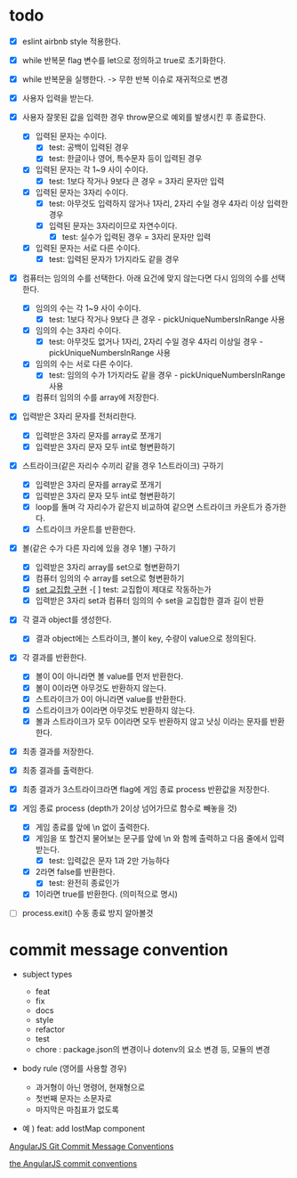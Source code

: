 # todo

- [x] eslint airbnb style 적용한다.

- [x] while 반복문 flag 변수를 let으로 정의하고 true로 초기화한다.
- [x] while 반복문을 실행한다. -> 무한 반복 이슈로 재귀적으로 변경

- [x] 사용자 입력을 받는다.

- [x] 사용자 잘못된 값을 입력한 경우 throw문으로 예외를 발생시킨 후 종료한다.

  - [x] 입력된 문자는 수이다.
    - [x] test: 공백이 입력된 경우
    - [x] test: 한글이나 영어, 특수문자 등이 입력된 경우
  - [x] 입력된 문자는 각 1~9 사이 수이다.
    - [x] test: 1보다 작거나 9보다 큰 경우 = 3자리 문자만 입력
  - [x] 입력된 문자는 3자리 수이다.
    - [x] test: 아무것도 입력하지 않거나 1자리, 2자리 수일 경우 4자리 이상 입력한 경우
    - [x] 입력된 문자는 3자리이므로 자연수이다.
      - [x] test: 실수가 입력된 경우 = 3자리 문자만 입력
  - [x] 입력된 문자는 서로 다른 수이다.
    - [x] test: 입력된 문자가 1가지라도 같을 경우

- [x] 컴퓨터는 임의의 수를 선택한다. 아래 요건에 맞지 않는다면 다시 임의의 수를 선택한다.

  - [x] 임의의 수는 각 1~9 사이 수이다.
    - [x] test: 1보다 작거나 9보다 큰 경우 - pickUniqueNumbersInRange 사용
  - [x] 임의의 수는 3자리 수이다.
    - [x] test: 아무것도 없거나 1자리, 2자리 수일 경우 4자리 이상일 경우 - pickUniqueNumbersInRange 사용
  - [x] 임의의 수는 서로 다른 수이다.
    - [x] test: 임의의 수가 1가지라도 같을 경우 - pickUniqueNumbersInRange 사용
  - [x] 컴퓨터 임의의 수를 array에 저장한다.

- [x] 입력받은 3자리 문자를 전처리한다.

  - [x] 입력받은 3자리 문자를 array로 쪼개기
  - [x] 입력받은 3자리 문자 모두 int로 형변환하기

- [x] 스트라이크(같은 자리수 수끼리 같을 경우 1스트라이크) 구하기

  - [x] 입력받은 3자리 문자를 array로 쪼개기
  - [x] 입력받은 3자리 문자 모두 int로 형변환하기
  - [x] loop를 돌며 각 자리수가 같은지 비교하여 같으면 스트라이크 카운트가 증가한다.
  - [x] 스트라이크 카운트를 반환한다.

- [x] 볼(같은 수가 다른 자리에 있을 경우 1볼) 구하기

  - [x] 입력받은 3자리 array를 set으로 형변환하기
  - [x] 컴퓨터 임의의 수 array를 set으로 형변환하기
  - [x] [set 교집합 구현](https://developer.mozilla.org/ko/docs/Web/JavaScript/Reference/Global_Objects/Set) -[ ] test: 교집합이 제대로 작동하는가
  - [x] 입력받은 3자리 set과 컴퓨터 임의의 수 set을 교집합한 결과 길이 반환

- [x] 각 결과 object를 생성한다.

  - [x] 결과 object에는 스트라이크, 볼이 key, 수량이 value으로 정의된다.

- [x] 각 결과를 반환한다.

  - [x] 볼이 0이 아니라면 볼 value를 먼저 반환한다.
  - [x] 볼이 0이라면 아무것도 반환하지 않는다.
  - [x] 스트라이크가 0이 아니라면 value를 반환한다.
  - [x] 스트라이크가 0이라면 아무것도 반환하지 않는다.
  - [x] 볼과 스트라이크가 모두 0이라면 모두 반환하지 않고 낫싱 이라는 문자를 반환한다.

- [x] 최종 결과를 저장한다.

- [x] 최종 결과를 출력한다.

- [x] 최종 결과가 3스트라이크라면 flag에 게임 종료 process 반환값을 저장한다.

- [x] 게임 종료 process (depth가 2이상 넘어가므로 함수로 빼놓을 것)
  - [x] 게임 종료를 앞에 \n 없이 출력한다.
  - [x] 게임을 또 할건지 물어보는 문구를 앞에 \n 와 함께 출력하고 다음 줄에서 입력받는다.
    - [x] test: 입력값은 문자 1과 2만 가능하다
  - [x] 2라면 false를 반환한다.
    - [x] test: 완전히 종료인가
  - [x] 1이라면 true를 반환한다. (의미적으로 명시)
- [ ] process.exit() 수동 종료 방지 알아볼것

# commit message convention

- subject types

  - feat
  - fix
  - docs
  - style
  - refactor
  - test
  - chore : package.json의 변경이나 dotenv의 요소 변경 등, 모듈의 변경

- body rule (영어를 사용할 경우)

  - 과거형이 아닌 명령어, 현재형으로
  - 첫번째 문자는 소문자로
  - 마지막은 마침표가 없도록

- 예 ) feat: add lostMap component

[AngularJS Git Commit Message Conventions](https://gist.github.com/stephenparish/9941e89d80e2bc58a153)

[the AngularJS commit conventions](https://velog.io/@outstandingboy/Git-%EC%BB%A4%EB%B0%8B-%EB%A9%94%EC%8B%9C%EC%A7%80-%EA%B7%9C%EC%95%BD-%EC%A0%95%EB%A6%AC-the-AngularJS-commit-conventions)
